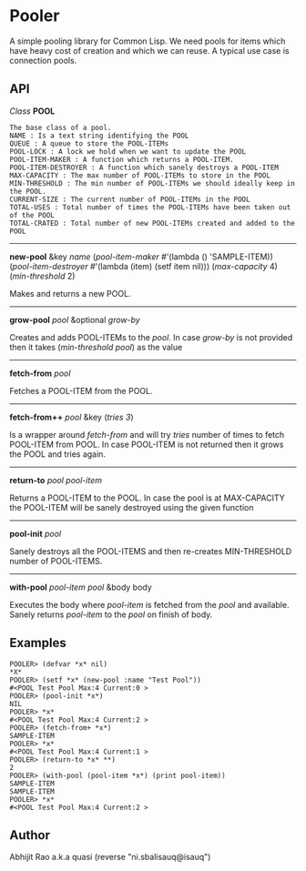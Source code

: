 Pooler
======

A simple pooling library for Common Lisp. We need pools for items
which have heavy cost of creation and which we can reuse. A typical
use case is connection pools.


API
---

*Class* **POOL**
```
The base class of a pool.
NAME : Is a text string identifying the POOL
QUEUE : A queue to store the POOL-ITEMs
POOL-LOCK : A lock we hold when we want to update the POOL
POOL-ITEM-MAKER : A function which returns a POOL-ITEM.
POOL-ITEM-DESTROYER : A function which sanely destroys a POOL-ITEM
MAX-CAPACITY : The max number of POOL-ITEMs to store in the POOL
MIN-THRESHOLD : The min number of POOL-ITEMs we should ideally keep in the POOL.
CURRENT-SIZE : The current number of POOL-ITEMs in the POOL
TOTAL-USES : Total number of times the POOL-ITEMs have been taken out of the POOL
TOTAL-CRATED : Total number of new POOL-ITEMs created and added to the POOL
```

---

**new-pool** &key *name* (*pool-item-maker* #'(lambda () 'SAMPLE-ITEM)) (*pool-item-destroyer* #'(lambda (item) (setf item nil))) (*max-capacity* 4) (*min-threshold* 2)

Makes and returns a new POOL.

---

**grow-pool** *pool* &optional *grow-by*

Creates and adds POOL-ITEMs to the *pool*. In case *grow-by* is not provided then it takes (*min-threshold* *pool*) as the value

---

**fetch-from** *pool*

Fetches a POOL-ITEM from the POOL.

---

**fetch-from++** *pool* &key (*tries 3*)

Is a wrapper around *fetch-from* and will try *tries* number of times to fetch POOL-ITEM from POOL. In case POOL-ITEM is not returned then it grows the POOL and tries again.

---

**return-to** *pool* *pool-item*

Returns a POOL-ITEM to the POOL. In case the pool is at MAX-CAPACITY the POOL-ITEM will be sanely destroyed using the given function

---

**pool-init** *pool*

Sanely destroys all the POOL-ITEMS and then re-creates MIN-THRESHOLD number of POOL-ITEMS.

---

**with-pool** *pool-item* *pool* &body body

Executes the body where *pool-item* is fetched from the *pool* and available. Sanely returns *pool-item* to the *pool* on finish of body.


Examples
--------

	POOLER> (defvar *x* nil)
	*X*
	POOLER> (setf *x* (new-pool :name "Test Pool"))
	#<POOL Test Pool Max:4 Current:0 >
	POOLER> (pool-init *x*)
	NIL
	POOLER> *x*
	#<POOL Test Pool Max:4 Current:2 >
	POOLER> (fetch-from+ *x*)
	SAMPLE-ITEM
	POOLER> *x*
	#<POOL Test Pool Max:4 Current:1 >
	POOLER> (return-to *x* **)
	2
	POOLER> (with-pool (pool-item *x*) (print pool-item))
	SAMPLE-ITEM 
	SAMPLE-ITEM
	POOLER> *x*
	#<POOL Test Pool Max:4 Current:2 >



Author
------
  Abhijit Rao a.k.a quasi
  (reverse "ni.sbalisauq@isauq")

